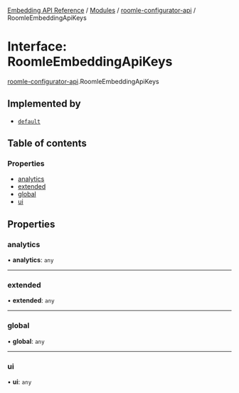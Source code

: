 [Embedding API Reference](../README.md) / [Modules](../modules/README.md) / [roomle-configurator-api](../modules/roomle_configurator_api.md) / RoomleEmbeddingApiKeys

# Interface: RoomleEmbeddingApiKeys

[roomle-configurator-api](../modules/roomle_configurator_api.md).RoomleEmbeddingApiKeys

## Implemented by

- [`default`](../classes/roomle_configurator_api.default.md)

## Table of contents

### Properties

- [analytics](roomle_configurator_api.RoomleEmbeddingApiKeys.md#analytics)
- [extended](roomle_configurator_api.RoomleEmbeddingApiKeys.md#extended)
- [global](roomle_configurator_api.RoomleEmbeddingApiKeys.md#global)
- [ui](roomle_configurator_api.RoomleEmbeddingApiKeys.md#ui)

## Properties

### analytics

• **analytics**: `any`

___

### extended

• **extended**: `any`

___

### global

• **global**: `any`

___

### ui

• **ui**: `any`
